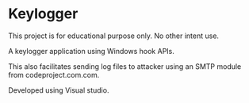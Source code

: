 # Keylogger

This project is for educational purpose only. No other intent use.

A keylogger application using Windows hook APIs. 

This also facilitates sending log files to attacker using an SMTP module from codeproject.com.com.

Developed using Visual studio.
